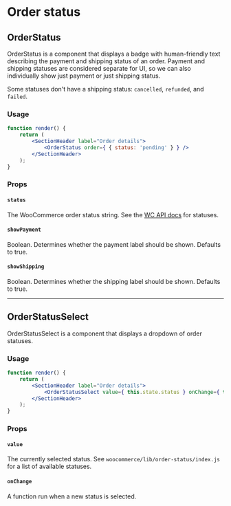 # Order status

## OrderStatus

OrderStatus is a component that displays a badge with human-friendly text describing the payment and shipping status of an order. Payment and shipping statuses are considered separate for UI, so we can also individually show just payment or just shipping status.

Some statuses don't have a shipping status: `cancelled`, `refunded`, and `failed`.

### Usage

```jsx
function render() {
	return (
		<SectionHeader label="Order details">
			<OrderStatus order={ { status: 'pending' } } />
		</SectionHeader>
	);
}
```

### Props

#### `status`

The WooCommerce order status string. See the [WC API docs](https://docs.woocommerce.com/document/managing-orders/) for statuses.

#### `showPayment`

Boolean. Determines whether the payment label should be shown. Defaults to true.

#### `showShipping`

Boolean. Determines whether the shipping label should be shown. Defaults to true.

---

## OrderStatusSelect

OrderStatusSelect is a component that displays a dropdown of order statuses.

### Usage

```jsx
function render() {
	return (
		<SectionHeader label="Order details">
			<OrderStatusSelect value={ this.state.status } onChange={ this.updateStatus } />
		</SectionHeader>
	);
}
```

### Props

#### `value`

The currently selected status. See `woocommerce/lib/order-status/index.js` for a list of available statuses.

#### `onChange`

A function run when a new status is selected.

